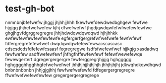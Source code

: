 # test-gh-bot
nnmnbnjbfefwefw
jhggj
jhjhhjjhhh
fkewfwefdewdwedbghgew
fewfwe
hjgjgg
jhjhefwefwefew
kjhj
dfwefwefwf
jhgdjqwdqwfefwfwefewfewfwe
ghgjhgvfdgrggregregre
jhhjhdwdqwdqwdqwd
hjhjhhkk
ewfewfewfewfewfewfewfe
egfergerfgergrefwfwefwefe
fewfwfewf
fdfergregrefefewfwef
dwqdqwdqwfefewfewsacscascasc
cdscsdcdsfdfefewfcsaasf
fegregregwe
fsdfsfwefewfwef
hjjkgjg
xasdadwq
fewfwefew
sadffwefewfewf
jhfhgfhffewfewfewf
fefewfwewefewqe
fewewgertert
dgregergergergre
fewferggregrjhjgjg
hghggggg
hghgggghhgghhgfefwefwefwef
jhhjhjhjjhjhjhjh
jhhjhjhjhj
jdkwqhdkqwdhqwd
bnbnbnbbnbn
jhhjgjgjhhj
fewfwefwefewfd
fdfegergergregregre
ffwefwefwefewfewfew
gregergergergregrege
